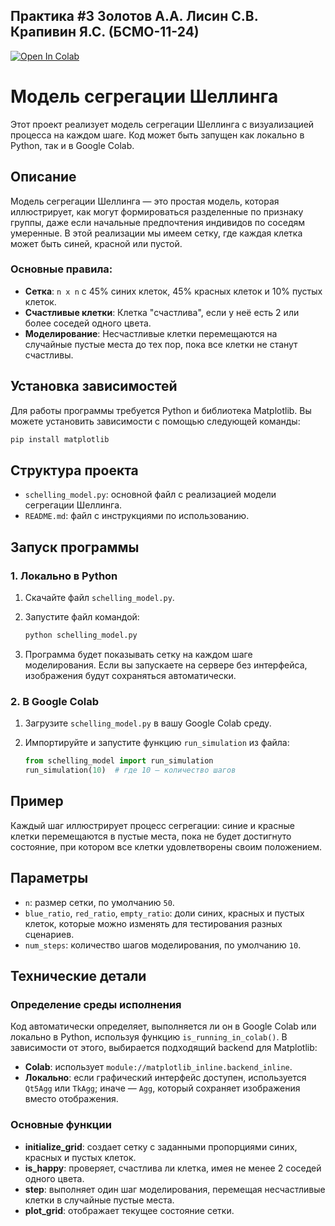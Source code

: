 ## Практика #3 Золотов А.А. Лисин С.В. Крапивин Я.С. (БСМО-11-24) 

[![Open In Colab](https://colab.research.google.com/assets/colab-badge.svg)](https://colab.research.google.com/github/zol-krap-lis/pr-3/blob/main/pr3.ipynb)
# Модель сегрегации Шеллинга

Этот проект реализует модель сегрегации Шеллинга с визуализацией процесса на каждом шаге. Код может быть запущен как локально в Python, так и в Google Colab.

## Описание

Модель сегрегации Шеллинга — это простая модель, которая иллюстрирует, как могут формироваться разделенные по признаку группы, даже если начальные предпочтения индивидов по соседям умеренные. В этой реализации мы имеем сетку, где каждая клетка может быть синей, красной или пустой. 

### Основные правила:
- **Сетка**: `n x n` с 45% синих клеток, 45% красных клеток и 10% пустых клеток.
- **Счастливые клетки**: Клетка "счастлива", если у неё есть 2 или более соседей одного цвета.
- **Моделирование**: Несчастливые клетки перемещаются на случайные пустые места до тех пор, пока все клетки не станут счастливы.

## Установка зависимостей

Для работы программы требуется Python и библиотека Matplotlib. Вы можете установить зависимости с помощью следующей команды:

```bash
pip install matplotlib
```

## Структура проекта

- `schelling_model.py`: основной файл с реализацией модели сегрегации Шеллинга.
- `README.md`: файл с инструкциями по использованию.

## Запуск программы

### 1. Локально в Python

1. Скачайте файл `schelling_model.py`.
2. Запустите файл командой:

   ```bash
   python schelling_model.py
   ```

3. Программа будет показывать сетку на каждом шаге моделирования. Если вы запускаете на сервере без интерфейса, изображения будут сохраняться автоматически.

### 2. В Google Colab

1. Загрузите `schelling_model.py` в вашу Google Colab среду.
2. Импортируйте и запустите функцию `run_simulation` из файла:

   ```python
   from schelling_model import run_simulation
   run_simulation(10)  # где 10 — количество шагов
   ```

## Пример

Каждый шаг иллюстрирует процесс сегрегации: синие и красные клетки перемещаются в пустые места, пока не будет достигнуто состояние, при котором все клетки удовлетворены своим положением.

## Параметры

- `n`: размер сетки, по умолчанию `50`.
- `blue_ratio`, `red_ratio`, `empty_ratio`: доли синих, красных и пустых клеток, которые можно изменять для тестирования разных сценариев.
- `num_steps`: количество шагов моделирования, по умолчанию `10`.

## Технические детали

### Определение среды исполнения

Код автоматически определяет, выполняется ли он в Google Colab или локально в Python, используя функцию `is_running_in_colab()`. В зависимости от этого, выбирается подходящий backend для Matplotlib:
- **Colab**: использует `module://matplotlib_inline.backend_inline`.
- **Локально**: если графический интерфейс доступен, используется `Qt5Agg` или `TkAgg`; иначе — `Agg`, который сохраняет изображения вместо отображения.

### Основные функции

- **initialize_grid**: создает сетку с заданными пропорциями синих, красных и пустых клеток.
- **is_happy**: проверяет, счастлива ли клетка, имея не менее 2 соседей одного цвета.
- **step**: выполняет один шаг моделирования, перемещая несчастливые клетки в случайные пустые места.
- **plot_grid**: отображает текущее состояние сетки.
